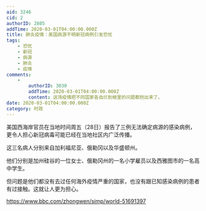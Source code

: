 ```yaml
---
aid: 3246
cid: 2
authorID: 2805
addTime: 2020-03-01T04:00:00.000Z
title: 肺炎疫情：美国病源不明新冠病例引发恐忧
tags:
    - 恐忧
    - 新冠
    - 病源
    - 肺炎
    - 疫情
comments:
    -
        authorID: 3030
        addTime: 2020-03-01T04:00:00.000Z
        content: 这场疫情把不同国家各自烂到根里的问题都刨出来了。
date: 2020-03-01T04:00:00.000Z
category: 时政
---
```


美国西海岸官员在当地时间周五（28日）报告了三例无法确定病源的感染病例，更令人担心新冠病毒可能已经在当地社区内广泛传播。

这三名病人分别来自加利福尼亚、俄勒冈以及华盛顿州。

他们分别是加州硅谷的一位女士、俄勒冈州的一名小学雇员以及西雅图市的一名高中学生。

但问题是他们都没有去过任何海外疫情严重的国家，也没有跟已知感染病例的患者有过接触。这就让人更为担心。

https://www.bbc.com/zhongwen/simp/world-51691397
